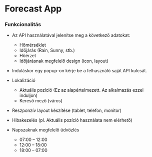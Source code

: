 # Forecast App


### Funkcionalitás

- Az API használatával jelenítse meg a következő adatokat:
    - Hőmérséklet
    - Időjárás (Rain, Sunny, stb.)
    - Hőérzet
    - Időjárásnak megfelelő design (icon, layout)

- Induláskor egy popup-on kérje be a felhasználó saját API kulcsát.

- Lokalizáció
    - Aktuális pozíció (Ez az alapértelmezett. Az alkalmazás ezzel induljon)
    - Kereső mező (város)

- Reszponzív layout készítése (tablet, telefon, monitor)
- Hibakezelés (pl. Aktuális pozíció használata nem elérhető)
- Napszaknak megfelelő üdvözlés
    - 07:00 – 12:00
    - 12:00 – 18:00
    - 18:00 – 07:00
